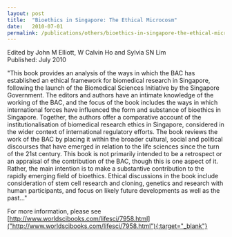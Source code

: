```yaml
---
layout: post
title:  "Bioethics in Singapore: The Ethical Microcosm"
date:   2010-07-01
permalink: /publications/others/bioethics-in-singapore-the-ethical-microcosm
---
```


Edited by John M Elliott, W Calvin Ho and Sylvia SN Lim<br>
Published: July 2010

"This book provides an analysis of the ways in which the BAC has established an ethical framework for biomedical research in Singapore, following the launch of the Biomedical Sciences Initiative by the Singapore Government. The editors and authors have an intimate knowledge of the working of the BAC, and the focus of the book includes the ways in which international forces have influenced the form and substance of bioethics in Singapore. Together, the authors offer a comparative account of the institutionalisation of biomedical research ethics in Singapore, considered in the wider context of international regulatory efforts. The book reviews the work of the BAC by placing it within the broader cultural, social and political discourses that have emerged in relation to the life sciences since the turn of the 21st century. This book is not primarily intended to be a retrospect or an appraisal of the contribution of the BAC, though this is one aspect of it. Rather, the main intention is to make a substantive contribution to the rapidly emerging field of bioethics. Ethical discussions in the book include consideration of stem cell research and cloning, genetics and research with human participants, and focus on likely future developments as well as the past..."

For more information, please see [http://www.worldscibooks.com/lifesci/7958.html]("http://www.worldscibooks.com/lifesci/7958.html"){:target="_blank"}
